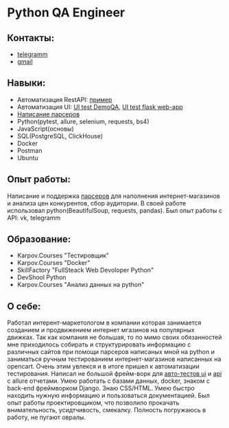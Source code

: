 # Python QA Engineer

## Контакты:
+ [telegramm](https://t.me/GrinevArtem)
+ [gmail](artemgrinyov90@gmail.com)

## Навыки:
+ Автоматизация RestAPI: [пример](https://github.com/artemgrinev/testAPI "Автотест API сайта dummyapi.io")
+ Автоматизация UI: [UI test DemoQA](https://github.com/artemgrinev/demoqa_UI_autotest "Автотест Ui сайта demoqa.com"), [UI test flask web-app](https://github.com/artemgrinev/test_flask "Решение тестового задания")
+ [Написание парсеров](https://github.com/artemgrinev/products_market_parser)
+ Python(pytest, allure, selenium, requests, bs4)
+ JavaScript(основы)
+ SQL(PostgreSQL, ClickHouse)
+ Docker
+ Postman
+ Ubuntu

## Опыт работы:
Написание и поддержка [парсеров](https://github.com/artemgrinev/products_market_parser "Искуственный пример парсера для магазинов окей и Перекресток") для наполнения интернет-магазинов и анализа цен конкурентов, сбор аудитории. В своей работе использовал python(BeautifulSoup, requests, pandas). Был опыт работы с API: vk, telegramm

## Образование:
+ Karpov.Courses "Тестировщик"
+ Karpov.Courses "Docker"
+ SkillFactory "FullSteack Web Devoloper Python"
+ DevShool Python
+ Karpov.Courses "Анализ данных на python"

## О себе:
Работал интерент-маркетологом в компании которая занимается созданием и продвижением интернет мгазинов на популярных движках. Так как компания не большая, то по мимо своих обязанностей мне приходилось собирать и структурировать информацию с различных сайтов при помощи парсеров написаных мной на python и заниматься ручным тестированием интернет-магазинов написанных на opencart. Очень этим увлекся и в итоге пришел к автоматизации тестирования. Написал не большой фрейм-ворк для [авто-тестов ui](https://github.com/artemgrinev/demoqa_UI_autotest "Автотест Ui сайта demoqa.com") и [api](https://github.com/artemgrinev/testAPI "Автотест API сайта dummyapi.io") с allure отчетами. Умею работать с базами данных, docker, знаком с back-end фреймворком Django. Знаю CSS/HTML. Умею быстро находить нужную информацию и пользоваться документацией.
Был опыт работы проектировщиком, что позволило прокачать внимательность, усидтчивость, смекалку. 
Полность погружаюсь в работу, не пугают овралы.
